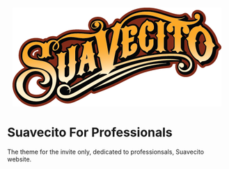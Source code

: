 <p style="text-align:center">
  <img src="theme/assets/logo.png" with="250px" alt="Suavecito" />
</p>

# Suavecito For Professionals

The theme for the invite only, dedicated to professionsals, Suavecito website.
